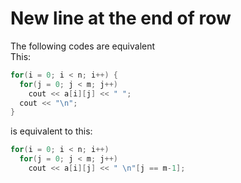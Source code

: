 # New line at the end of row
The following codes are equivalent<br>
This:
```c++
for(i = 0; i < n; i++) {
  for(j = 0; j < m; j++)
    cout << a[i][j] << " ";
  cout << "\n";
}
```
is equivalent to this:
```c++
for(i = 0; i < n; i++)
  for(j = 0; j < m; j++)
    cout << a[i][j] << " \n"[j == m-1];
```
